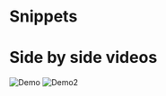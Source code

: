 Snippets
====================

# Side by side videos
![Demo](https://github.com/s-trinh/Snippets/blob/master/C%2B%2B/Side_by_side_videos/Demo.gif)
![Demo2](https://github.com/s-trinh/Snippets/blob/master/C%2B%2B/Side_by_side_videos/Demo2.gif)
